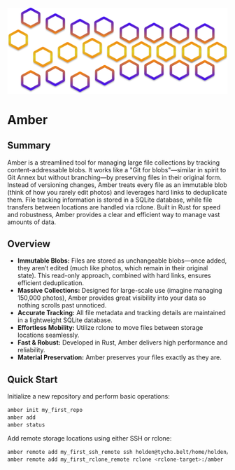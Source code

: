 ![img.png](docs/res/logo.png)

# Amber

## Summary

Amber is a streamlined tool for managing large file collections by tracking content-addressable blobs. It works like a "Git for blobs"—similar in spirit to Git Annex but without branching—by preserving files in their original form. Instead of versioning changes, Amber treats every file as an immutable blob (think of how you rarely edit photos) and leverages hard links to deduplicate them. File tracking information is stored in a SQLite database, while file transfers between locations are handled via rclone. Built in Rust for speed and robustness, Amber provides a clear and efficient way to manage vast amounts of data.

## Overview

- **Immutable Blobs:** Files are stored as unchangeable blobs—once added, they aren’t edited (much like photos, which remain in their original state). This read-only approach, combined with hard links, ensures efficient deduplication.
- **Massive Collections:** Designed for large-scale use (imagine managing 150,000 photos), Amber provides great visibility into your data so nothing scrolls past unnoticed.
- **Accurate Tracking:** All file metadata and tracking details are maintained in a lightweight SQLite database.
- **Effortless Mobility:** Utilize rclone to move files between storage locations seamlessly.
- **Fast & Robust:** Developed in Rust, Amber delivers high performance and reliability.
- **Material Preservation:** Amber preserves your files exactly as they are.

## Quick Start

Initialize a new repository and perform basic operations:

```bash
amber init my_first_repo
amber add
amber status
```

Add remote storage locations using either SSH or rclone:

```bash
amber remote add my_first_ssh_remote ssh holden@tycho.belt/home/holden/rocinante
amber remote add my_first_rclone_remote rclone <rclone-target>:/amber
```
